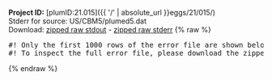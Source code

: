 **Project ID:** [plumID:21.015]({{ '/' | absolute_url }}eggs/21/015/)  
Stderr for source:  US/CBM5/plumed5.dat   
Download: [zipped raw stdout](plumed5.dat.plumed.stdout.txt.zip) - [zipped raw stderr](plumed5.dat.plumed.stderr.txt.zip) 
{% raw %}
<pre>
#! Only the first 1000 rows of the error file are shown below
#! To inspect the full error file, please download the zipped raw stderr file above
</pre>
{% endraw %}
